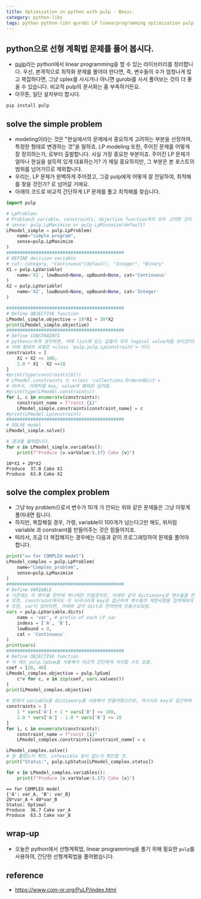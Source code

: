 ```yaml
---
title: Optimization in python with pulp - Basic.
category: python-libs
tags: python python-libs gurobi LP linearprogramming optimization pulp
---
```


## python으로 선형 계획법 문제를 풀어 봅시다. 

- [pulp](https://www.coin-or.org/PuLP/index.html)라는 python에서 linear programming을 할 수 있는 라이브러리를 정리합니다. 우선, 본격적으로 최적화 문제를 풀어야 한다면, 즉, 변수들의 수가 엄청나게 많고 복잡하다면, 그냥 cplex를 사시거나 아니면 gurobi를 사서 풀어보는 것이 더 좋을 수 있습니다. 비교적 pulp의 문서화는 좀 부족하거든요. 
- 아무튼, 일단 설치부터 합시다. 

```
pip install pulp
```

## solve the simple problem

- modeling이라는 것은 "현실에서의 문제에서 중요하게 고려하는 부분을 선정하여, 특정한 형태로 변경하는 것"을 말하죠. LP modeling 또한, 주어진 문제를 어떻게 잘 정의하는가, 로부터 출발합니다. 사실 가장 중요한 부분이죠. 주어진 LP 문제가 얼마나 현실을 설득력 있게 대표하는가? 가 제일 중요하지만, 그 부분은 본 포스트의 범위를 넘어가므로 제외합니다. 
- 우리는, LP 문제가 완벽하게 주어졌고, 그걸 pulp에게 어떻게 잘 전달하여, 최적해를 찾을 것인가? 로 넘어갈 거에요. 
- 아래의 코드로 비교적 간단하게 LP 문제를 풀고 최적해를 찾습니다. 

```python
import pulp

# LpProblem:
# Problem은 variable, constraints, objective function까지 모두 고려한 것이 Problem이 된다. 즉, 
# sense: pulp.LpMaximize or pulp.LpMinimize(default)
LPmodel_simple = pulp.LpProblem(
    name="simple program", 
    sense=pulp.LpMaximize 
)
############################################
# DEFINE decision variable 
# cat: category, "Continuous"(default), "Integer", "Binary"
X1 = pulp.LpVariable(
    name='X1', lowBound=None, upBound=None, cat='Continuous'
)
X2 = pulp.LpVariable(
    name='X2', lowBound=None, upBound=None, cat='Integer'
)

############################################
# Define OBJECTIVE function
LPmodel_simple.objective = 10*X1 + 20*X2
print(LPmodel_simple.objective)
############################################
# Define CONSTRAINTS
# pythonic하게 생각하면, 아래 list에 있는 값들이 모두 logical value처럼 보이겠지만
# 아래 형태의 유형은 <class 'pulp.pulp.LpConstraint'> 이다. 
constraints = [
    X1 + X2 <= 100, 
    2.0 * X1 - X2 >=10
]
#print(type(constraints[0]))
# LPmodel.constraints 는 <class 'collections.OrderedDict'>
# 따라서, 아래처럼 key, value의 형태로 넘겨줌. 
#print(type(LPmodel.constraints))
for i, c in enumerate(constraints):
    constraint_name = f"const_{i}"
    LPmodel_simple.constraints[constraint_name] = c
#print(LPmodel.Lpconstraint)
############################################
# SOLVE model
LPmodel_simple.solve()

# 결과를 출력합니다.
for v in LPmodel_simple.variables():
    print(f"Produce {v.varValue:5.1f} Cake {v}")
```

```
10*X1 + 20*X2
Produce  37.0 Cake X1
Produce  63.0 Cake X2
```

## solve the complex problem

- 그냥 toy problem으로서 변수가 10개 가 안되는 위와 같은 문제들은 그냥 이렇게 풀어내면 됩니다. 
- 하지만, 복잡해질 경우, 가령, variable이 100개가 넘는다고만 해도, 위처럼 variable 과 constraint를 만들어주는 것은 힘들어지죠. 
- 따라서, 조금 더 복잡해지는 경우에는 다음과 같이 프로그래밍하여 문제를 풀어야 합니다.

```python
print("== for COMPLEX model")
LPmodel_complex = pulp.LpProblem(
    name="Complex_problem", 
    sense=pulp.LpMaximize 
)
############################################
# Define VARIABLE
# 기존에는 각 변수를 한번에 하나씩만 만들었지만, 아래와 같이 dictionary로 변수들을 한번에 만들 수도있음. 
# 또한, constraint에서도 이 딕셔너리에 key로 접근하여 변수들의 제한사항을 입력해줘야 함.
# 또한, var이 많아지면, 아래와 같이 dict로 한꺼번에 만들수도있음. 
vars = pulp.LpVariable.dicts(
    name = 'var', # prefix of each LP var
    indexs = ['A', 'B'], 
    lowBound = 0, 
    cat = 'Continuous'
)
print(vars)
############################################
# Define OBJECTIVE function
# 이 때는 pulp.lpSum을 사용해서 비교적 간단하게 처리할 수도 있음. 
coef = [20, 40]
LPmodel_complex.objective = pulp.lpSum(
    c*v for c, v in zip(coef, vars.values())
)
print(LPmodel_complex.objective)

# 앞에서 variable을 dictionary를 사용해서 만들어줬으므로, 여기서도 key로 접근하여 constrain를 작성해줘야 함.
constraints = [
    1 * vars['A'] + 1 * vars['B'] <= 100, 
    2.0 * vars['A'] - 1.0 * vars['B'] >= 10
]
for i, c in enumerate(constraints):
    constraint_name = f"const_{i}"
    LPmodel_complex.constraints[constraint_name] = c

LPmodel_complex.solve()
# 잘 풀렸는지 확인, infeasible 등이 없는지 확인할 것. 
print("Status:", pulp.LpStatus[LPmodel_complex.status])

for v in LPmodel_complex.variables():
    print(f"Produce {v.varValue:5.1f} Cake {v}")
```

```
== for COMPLEX model
{'A': var_A, 'B': var_B}
20*var_A + 40*var_B
Status: Optimal
Produce  36.7 Cake var_A
Produce  63.3 Cake var_B
```

## wrap-up

- 오늘은 python에서 선형계획법, linear programming을 풀기 위해 필요한 `pulp`를 사용하여, 간단한 선형계획법을 풀어봤습니다.

## reference

- <https://www.coin-or.org/PuLP/index.html>